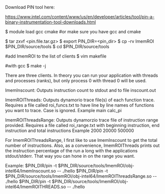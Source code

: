 
Download PIN tool here:

https://www.intel.com/content/www/us/en/developer/articles/tool/pin-a-binary-instrumentation-tool-downloads.html

$ module load gcc cmake #or make sure you have gcc and cmake

$ tar zxvf <pin.file.tar.gz>
$ export PIN_DIR=<pin_dir>
$ cp -rv ImemROI $PIN_DIR/source/tools
$ cd $PIN_DIR/source/tools

#add ImemROI to the list of clients
$ vim makefile

#with gcc
$ make -j

There are three clients. In theory you can run your application with threads and processes (ranks), but only process 0 with thread 0 will be used.

ImemInscount: 
Outputs instruction count to stdout and to file inscount.out

ImemROIThreads:
Outputs dynamorio trace file(s) of each function trace.
Requires a file called roi_funcs.txt to have line by line names of functions you want to trace. Case is ignored.
Example
main
calc_pi

ImemROIThreadsRange:
Outputs dynamorzio trace file of instruction range provided.
Requires a file called roi_range.txt with beginning instruction, end instruction and total instructions
Example
2000
20000
500000

For ImemROIThreadsRange, I first like to use ImemInscount to get the total number of instructions. Also, as a convenience, ImemROIThreads prints out the instruction percentage of the run a long with the applications stdout/stderr. That way you can hone in on the range you want.

Example:
$PIN_DIR/pin -t $PIN_DIR/source/tools/ImemROI/obj-intel64/ImemInscount.so -- ./hello
$PIN_DIR/pin -t $PIN_DIR/source/tools/ImemROI/obj-intel64/ImemROIThreadsRange.so -- ./hello
$PIN_DIR/pin -t $PIN_DIR/source/tools/ImemROI/obj-intel64/ImemROITHREADS.so -- ./hello

